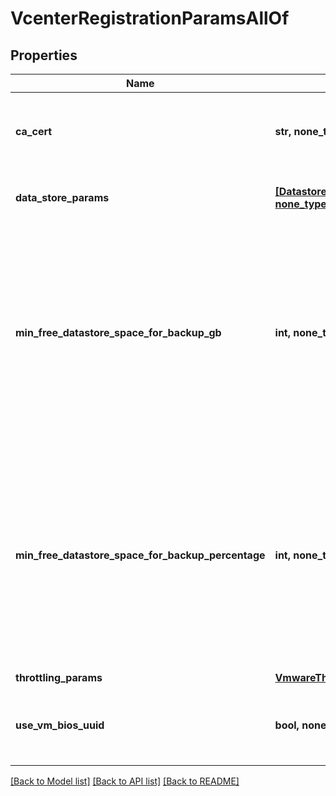 # VcenterRegistrationParamsAllOf


## Properties
Name | Type | Description | Notes
------------ | ------------- | ------------- | -------------
**ca_cert** | **str, none_type** | Specifies the CA certificate to enable SSL communication between host and cluster. | [optional] 
**data_store_params** | [**[DatastoreParams], none_type**](DatastoreParams.md) | Specifies datastore specific parameters. | [optional] 
**min_free_datastore_space_for_backup_gb** | **int, none_type** | Specifies the minimum free space (in GB) expected to be available in the datastore where the virtual disks of the VM being backed up reside. If the space available is lower than the specified value, backup will be aborted. | [optional] 
**min_free_datastore_space_for_backup_percentage** | **int, none_type** | Specifies the minimum free space (in percentage) expected to be available in the datastore where the virtual disks of the VM being backed up reside. If the space available is lower than the specified value, backup will be aborted. | [optional] 
**throttling_params** | [**VmwareThrottlingParams**](VmwareThrottlingParams.md) |  | [optional] 
**use_vm_bios_uuid** | **bool, none_type** | Specifies to use VM BIOS UUID to track virtual machines in the host. | [optional] 

[[Back to Model list]](../README.md#documentation-for-models) [[Back to API list]](../README.md#documentation-for-api-endpoints) [[Back to README]](../README.md)


